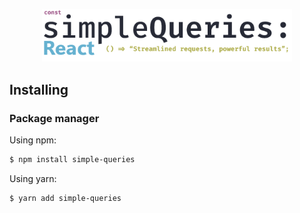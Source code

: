 <p align="center">
 <picture>
    <source width="400px" media="(prefers-color-scheme: dark)" srcset="logo-white.png">
    <source width="400px" media="(prefers-color-scheme: light)" srcset="logo.png">
    <img width="400px" src="logo.png" />
  </picture>

</p>

## Installing

### Package manager

Using npm:

```bash
$ npm install simple-queries
```

Using yarn:

```bash
$ yarn add simple-queries
```
